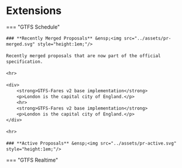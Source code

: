 # Extensions

<!-- ### Recently Merged Proposals &ensp;<img src="../assets/pr-merged.svg" style="height:1em;"/> -->

=== "GTFS Schedule"

    ### **Recently Merged Proposals** &ensp;<img src="../assets/pr-merged.svg" style="height:1em;"/>

    Recently merged proposals that are now part of the official specification.

    <hr>

    <div>
        <strong>GTFS-Fares v2 base implementation</strong>
        <p>London is the capital city of England.</p>
        <hr>
        <strong>GTFS-Fares v2 base implementation</strong>
        <p>London is the capital city of England.</p>
    </div>

    <hr>

    ### **Active Proposals** &ensp;<img src="../assets/pr-active.svg" style="height:1em;"/>


=== "GTFS Realtime"
